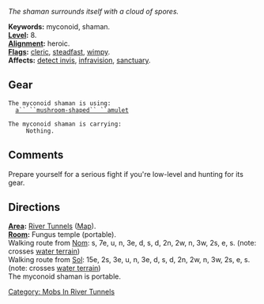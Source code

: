 *The shaman surrounds itself with a cloud of spores.*

**Keywords:** myconoid, shaman.  
**[Level](Level "wikilink"):** 8.  
**[Alignment](Alignment "wikilink"):** heroic.  
**[Flags](:Category:_Mob_Types "wikilink"):**
[cleric](Spellcasting_Mobs "wikilink"),
[steadfast](Sentinel_Mobs "wikilink"), [wimpy](Wimpy_Mobs "wikilink").  
**Affects:** [detect invis](Detect_Invis "wikilink"),
[infravision](Infravision "wikilink"),
[sanctuary](Sanctuary "wikilink").  

## Gear

`The myconoid shaman is using:`  
<worn around neck>`  `[`a`` ``mushroom-shaped`` ``amulet`](Mushroom-Shaped_Amulet_(River_Tunnels) "wikilink")

`The myconoid shaman is carrying:`  
`     Nothing.`

## Comments

Prepare yourself for a serious fight if you're low-level and hunting for
its gear.

## Directions

**[Area](:Category:_Areas "wikilink"):** [River
Tunnels](:Category:_River_Tunnels "wikilink")
([Map](River_Tunnels_Map "wikilink")).  
**[Room](:Category:_Rooms "wikilink"):** Fungus temple (portable).  
Walking route from [Nom](Nom "wikilink"): s, 7e, u, n, 3e, d, s, d, 2n,
2w, n, 3w, 2s, e, s. (note: crosses [water
terrain](Water_Terrain "wikilink"))  
Walking route from [Sol](Sol "wikilink"): 15e, 2s, 3e, u, n, 3e, d, s,
d, 2n, 2w, n, 3w, 2s, e, s. (note: crosses [water
terrain](Water_Terrain "wikilink"))  
The myconoid shaman is portable.  

[Category: Mobs In River
Tunnels](Category:_Mobs_In_River_Tunnels "wikilink")
